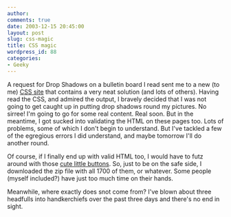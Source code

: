 ```yaml
---
author:
comments: true
date: 2003-12-15 20:45:00
layout: post
slug: css-magic
title: CSS magic
wordpress_id: 88
categories:
- Geeky
---
```


A request for Drop Shadows on a bulletin board I read sent me to a new (to me) [CSS site](http://www.1976design.com/blog/archive/2003/11/14/49/) that contains a very neat solution (and lots of others). Having read the CSS, and admired the output, I bravely decided that I was not going to get caught up in putting drop shadows round my pictures. No sirree! I'm going to go for some real content.  Real soon. But in the meantime, I got sucked into validating the HTML on these pages too. Lots of problems, some of which I don't begin to understand. But I've tackled a few of the egregious errors I did understand, and maybe tomorrow I'll do another round.

Of course, if I finally end up with valid HTML too, I would have to futz around with those [cute little buttons](http://gtmcknight.com/buttons/index.php). So, just to be on the safe side, I downloaded the zip file with all 1700 of them, or whatever. Some people (myself included?) have just too much time on their hands.

Meanwhile, where exactly does snot come from? I've blown about three headfulls into handkerchiefs over the past three days and there's no end in sight.
